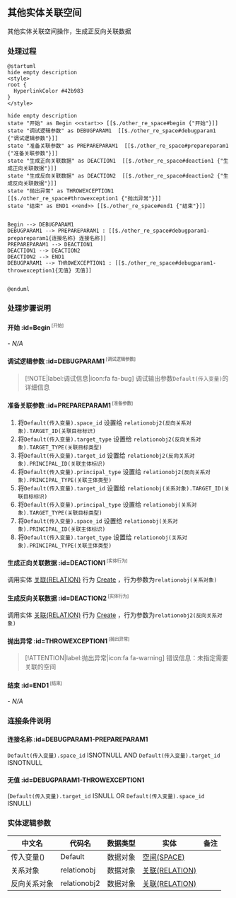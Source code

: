 ## 其他实体关联空间 <!-- {docsify-ignore-all} -->

   其他实体关联空间操作，生成正反向关联数据

### 处理过程

```plantuml
@startuml
hide empty description
<style>
root {
  HyperlinkColor #42b983
}
</style>

hide empty description
state "开始" as Begin <<start>> [[$./other_re_space#begin {"开始"}]]
state "调试逻辑参数" as DEBUGPARAM1  [[$./other_re_space#debugparam1 {"调试逻辑参数"}]]
state "准备关联参数" as PREPAREPARAM1  [[$./other_re_space#prepareparam1 {"准备关联参数"}]]
state "生成正向关联数据" as DEACTION1  [[$./other_re_space#deaction1 {"生成正向关联数据"}]]
state "生成反向关联数据" as DEACTION2  [[$./other_re_space#deaction2 {"生成反向关联数据"}]]
state "抛出异常" as THROWEXCEPTION1  [[$./other_re_space#throwexception1 {"抛出异常"}]]
state "结束" as END1 <<end>> [[$./other_re_space#end1 {"结束"}]]


Begin --> DEBUGPARAM1
DEBUGPARAM1 --> PREPAREPARAM1 : [[$./other_re_space#debugparam1-prepareparam1{连接名称} 连接名称]]
PREPAREPARAM1 --> DEACTION1
DEACTION1 --> DEACTION2
DEACTION2 --> END1
DEBUGPARAM1 --> THROWEXCEPTION1 : [[$./other_re_space#debugparam1-throwexception1{无值} 无值]]


@enduml
```


### 处理步骤说明

#### 开始 :id=Begin<sup class="footnote-symbol"> <font color=gray size=1>[开始]</font></sup>



*- N/A*
#### 调试逻辑参数 :id=DEBUGPARAM1<sup class="footnote-symbol"> <font color=gray size=1>[调试逻辑参数]</font></sup>



> [!NOTE|label:调试信息|icon:fa fa-bug]
> 调试输出参数`Default(传入变量)`的详细信息


#### 准备关联参数 :id=PREPAREPARAM1<sup class="footnote-symbol"> <font color=gray size=1>[准备参数]</font></sup>



1. 将`Default(传入变量).space_id` 设置给  `relationobj2(反向关系对象).TARGET_ID(关联目标标识)`
2. 将`Default(传入变量).target_type` 设置给  `relationobj2(反向关系对象).TARGET_TYPE(关联目标类型)`
3. 将`Default(传入变量).target_id` 设置给  `relationobj2(反向关系对象).PRINCIPAL_ID(关联主体标识)`
4. 将`Default(传入变量).principal_type` 设置给  `relationobj2(反向关系对象).PRINCIPAL_TYPE(关联主体类型)`
5. 将`Default(传入变量).target_id` 设置给  `relationobj(关系对象).TARGET_ID(关联目标标识)`
6. 将`Default(传入变量).principal_type` 设置给  `relationobj(关系对象).TARGET_TYPE(关联目标类型)`
7. 将`Default(传入变量).space_id` 设置给  `relationobj(关系对象).PRINCIPAL_ID(关联主体标识)`
8. 将`Default(传入变量).target_type` 设置给  `relationobj(关系对象).PRINCIPAL_TYPE(关联主体类型)`

#### 生成正向关联数据 :id=DEACTION1<sup class="footnote-symbol"> <font color=gray size=1>[实体行为]</font></sup>



调用实体 [关联(RELATION)](module/Base/relation.md) 行为 [Create](module/Base/relation#行为) ，行为参数为`relationobj(关系对象)`

#### 生成反向关联数据 :id=DEACTION2<sup class="footnote-symbol"> <font color=gray size=1>[实体行为]</font></sup>



调用实体 [关联(RELATION)](module/Base/relation.md) 行为 [Create](module/Base/relation#行为) ，行为参数为`relationobj2(反向关系对象)`

#### 抛出异常 :id=THROWEXCEPTION1<sup class="footnote-symbol"> <font color=gray size=1>[抛出异常]</font></sup>



> [!ATTENTION|label:抛出异常|icon:fa fa-warning]
> 错误信息：未指定需要关联的空间

#### 结束 :id=END1<sup class="footnote-symbol"> <font color=gray size=1>[结束]</font></sup>



*- N/A*


### 连接条件说明
#### 连接名称 :id=DEBUGPARAM1-PREPAREPARAM1

`Default(传入变量).space_id` ISNOTNULL AND `Default(传入变量).target_id` ISNOTNULL
#### 无值 :id=DEBUGPARAM1-THROWEXCEPTION1

(`Default(传入变量).target_id` ISNULL OR `Default(传入变量).space_id` ISNULL)


### 实体逻辑参数

|    中文名   |    代码名    |  数据类型    |  实体   |备注 |
| --------| --------| -------- | -------- | --------   |
|传入变量(<i class="fa fa-check"/></i>)|Default|数据对象|[空间(SPACE)](module/Wiki/space.md)||
|关系对象|relationobj|数据对象|[关联(RELATION)](module/Base/relation.md)||
|反向关系对象|relationobj2|数据对象|[关联(RELATION)](module/Base/relation.md)||
